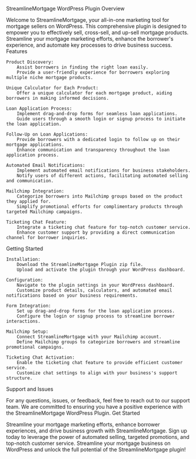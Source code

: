 StreamlineMortgage WordPress Plugin
Overview

Welcome to StreamlineMortgage, your all-in-one marketing tool for mortgage sellers on WordPress. This comprehensive plugin is designed to empower you to effectively sell, cross-sell, and up-sell mortgage products. Streamline your mortgage marketing efforts, enhance the borrower's experience, and automate key processes to drive business success.
Features

    Product Discovery:
        Assist borrowers in finding the right loan easily.
        Provide a user-friendly experience for borrowers exploring multiple niche mortgage products.

    Unique Calculator for Each Product:
        Offer a unique calculator for each mortgage product, aiding borrowers in making informed decisions.

    Loan Application Process:
        Implement drag-and-drop forms for seamless loan applications.
        Guide users through a smooth login or signup process to initiate the loan application.

    Follow-Up on Loan Applications:
        Provide borrowers with a dedicated login to follow up on their mortgage applications.
        Enhance communication and transparency throughout the loan application process.

    Automated Email Notifications:
        Implement automated email notifications for business stakeholders.
        Notify users of different actions, facilitating automated selling and communication.

    Mailchimp Integration:
        Categorize borrowers into Mailchimp groups based on the product they applied for.
        Simplify promotional efforts for complimentary products through targeted Mailchimp campaigns.

    Ticketing Chat Feature:
        Integrate a ticketing chat feature for top-notch customer service.
        Enhance customer support by providing a direct communication channel for borrower inquiries.

Getting Started

    Installation:
        Download the StreamlineMortgage Plugin zip file.
        Upload and activate the plugin through your WordPress dashboard.

    Configuration:
        Navigate to the plugin settings in your WordPress dashboard.
        Customize product details, calculators, and automated email notifications based on your business requirements.

    Form Integration:
        Set up drag-and-drop forms for the loan application process.
        Configure the login or signup process to streamline borrower interactions.

    Mailchimp Setup:
        Connect StreamlineMortgage with your Mailchimp account.
        Define Mailchimp groups to categorize borrowers and streamline promotional campaigns.

    Ticketing Chat Activation:
        Enable the ticketing chat feature to provide efficient customer service.
        Customize chat settings to align with your business's support structure.

Support and Issues

For any questions, issues, or feedback, feel free to reach out to our support team. We are committed to ensuring you have a positive experience with the StreamlineMortgage WordPress Plugin.
Get Started

Streamline your mortgage marketing efforts, enhance borrower experiences, and drive business growth with StreamlineMortgage. Sign up today to leverage the power of automated selling, targeted promotions, and top-notch customer service. Streamline your mortgage business on WordPress and unlock the full potential of the StreamlineMortgage plugin!
